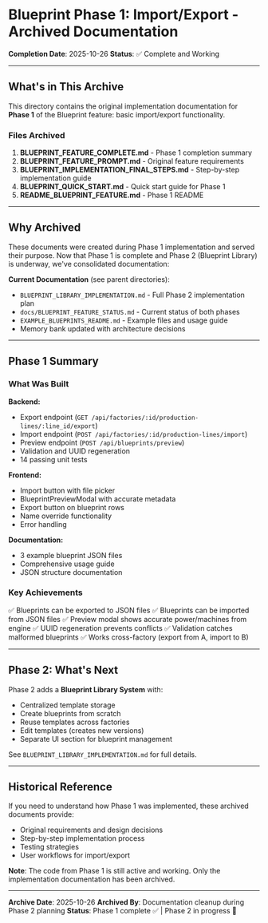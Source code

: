 # Blueprint Phase 1: Import/Export - Archived Documentation

**Completion Date**: 2025-10-26
**Status**: ✅ Complete and Working

---

## What's in This Archive

This directory contains the original implementation documentation for **Phase 1** of the Blueprint feature: basic import/export functionality.

### Files Archived

1. **BLUEPRINT_FEATURE_COMPLETE.md** - Phase 1 completion summary
2. **BLUEPRINT_FEATURE_PROMPT.md** - Original feature requirements
3. **BLUEPRINT_IMPLEMENTATION_FINAL_STEPS.md** - Step-by-step implementation guide
4. **BLUEPRINT_QUICK_START.md** - Quick start guide for Phase 1
5. **README_BLUEPRINT_FEATURE.md** - Phase 1 README

---

## Why Archived

These documents were created during Phase 1 implementation and served their purpose. Now that Phase 1 is complete and Phase 2 (Blueprint Library) is underway, we've consolidated documentation:

**Current Documentation** (see parent directories):
- `BLUEPRINT_LIBRARY_IMPLEMENTATION.md` - Full Phase 2 implementation plan
- `docs/BLUEPRINT_FEATURE_STATUS.md` - Current status of both phases
- `EXAMPLE_BLUEPRINTS_README.md` - Example files and usage guide
- Memory bank updated with architecture decisions

---

## Phase 1 Summary

### What Was Built

**Backend:**
- Export endpoint (`GET /api/factories/:id/production-lines/:line_id/export`)
- Import endpoint (`POST /api/factories/:id/production-lines/import`)
- Preview endpoint (`POST /api/blueprints/preview`)
- Validation and UUID regeneration
- 14 passing unit tests

**Frontend:**
- Import button with file picker
- BlueprintPreviewModal with accurate metadata
- Export button on blueprint rows
- Name override functionality
- Error handling

**Documentation:**
- 3 example blueprint JSON files
- Comprehensive usage guide
- JSON structure documentation

### Key Achievements

✅ Blueprints can be exported to JSON files
✅ Blueprints can be imported from JSON files
✅ Preview modal shows accurate power/machines from engine
✅ UUID regeneration prevents conflicts
✅ Validation catches malformed blueprints
✅ Works cross-factory (export from A, import to B)

---

## Phase 2: What's Next

Phase 2 adds a **Blueprint Library System** with:
- Centralized template storage
- Create blueprints from scratch
- Reuse templates across factories
- Edit templates (creates new versions)
- Separate UI section for blueprint management

See `BLUEPRINT_LIBRARY_IMPLEMENTATION.md` for full details.

---

## Historical Reference

If you need to understand how Phase 1 was implemented, these archived documents provide:
- Original requirements and design decisions
- Step-by-step implementation process
- Testing strategies
- User workflows for import/export

**Note**: The code from Phase 1 is still active and working. Only the implementation documentation has been archived.

---

**Archive Date**: 2025-10-26
**Archived By**: Documentation cleanup during Phase 2 planning
**Status**: Phase 1 complete ✅ | Phase 2 in progress 🚧
